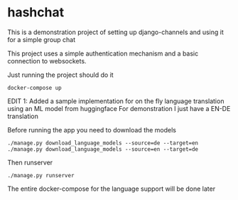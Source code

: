 # hashchat

This is a demonstration project of setting up django-channels and using it for a simple group chat

This project uses a simple authentication mechanism and a basic connection
to websockets. 

Just running the project should do it

```
docker-compose up
```

EDIT 1:
Added a sample implementation for on the fly language translation using an ML model from huggingface
For demonstration I just have a EN-DE translation

Before running the app you need to download the models
```
./manage.py download_language_models --source=de --target=en
./manage.py download_language_models --source=en --target=de
```

Then runserver
```
./manage.py runserver
```
The entire docker-compose for the language support will be done later
